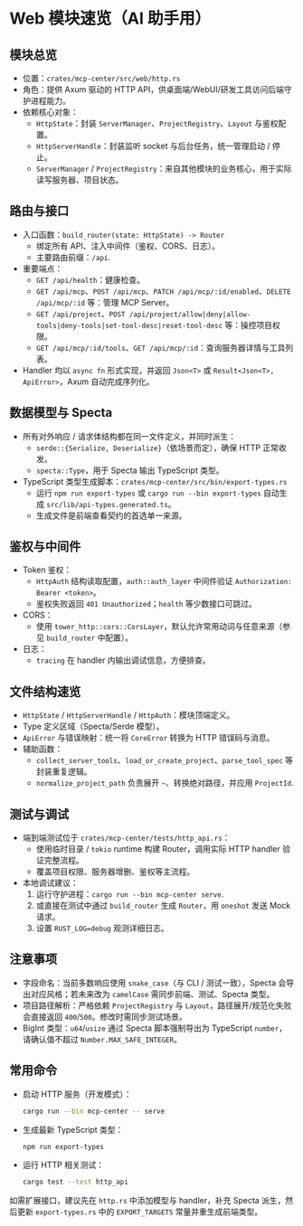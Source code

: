 # Web 模块速览（AI 助手用）

## 模块总览

- 位置：`crates/mcp-center/src/web/http.rs`
- 角色：提供 Axum 驱动的 HTTP API，供桌面端/WebUI/研发工具访问后端守护进程能力。
- 依赖核心对象：
  - `HttpState`：封装 `ServerManager`、`ProjectRegistry`、`Layout` 与鉴权配置。
  - `HttpServerHandle`：封装监听 socket 与后台任务，统一管理启动 / 停止。
  - `ServerManager` / `ProjectRegistry`：来自其他模块的业务核心，用于实际读写服务器、项目状态。

## 路由与接口

- 入口函数：`build_router(state: HttpState) -> Router`
  - 绑定所有 API、注入中间件（鉴权、CORS、日志）。
  - 主要路由前缀：`/api`.
- 重要端点：
  - `GET /api/health`：健康检查。
  - `GET /api/mcp`、`POST /api/mcp`、`PATCH /api/mcp/:id/enabled`、`DELETE /api/mcp/:id` 等：管理 MCP Server。
  - `GET /api/project`、`POST /api/project/allow|deny|allow-tools|deny-tools|set-tool-desc|reset-tool-desc` 等：操控项目权限。
  - `GET /api/mcp/:id/tools`、`GET /api/mcp/:id`：查询服务器详情与工具列表。
- Handler 均以 `async fn` 形式实现，并返回 `Json<T>` 或 `Result<Json<T>, ApiError>`，Axum 自动完成序列化。

## 数据模型与 Specta

- 所有对外响应 / 请求体结构都在同一文件定义，并同时派生：
  - `serde::{Serialize, Deserialize}`（依场景而定），确保 HTTP 正常收发。
  - `specta::Type`，用于 Specta 输出 TypeScript 类型。
- TypeScript 类型生成脚本：`crates/mcp-center/src/bin/export-types.rs`
  - 运行 `npm run export-types` 或 `cargo run --bin export-types` 自动生成 `src/lib/api-types.generated.ts`。
  - 生成文件是前端查看契约的首选单一来源。

## 鉴权与中间件

- Token 鉴权：
  - `HttpAuth` 结构读取配置，`auth::auth_layer` 中间件验证 `Authorization: Bearer <token>`。
  - 鉴权失败返回 `401 Unauthorized`；`health` 等少数接口可跳过。
- CORS：
  - 使用 `tower_http::cors::CorsLayer`，默认允许常用动词与任意来源（参见 `build_router` 中配置）。
- 日志：
  - `tracing` 在 handler 内输出调试信息，方便排查。

## 文件结构速览

- `HttpState` / `HttpServerHandle` / `HttpAuth`：模块顶端定义。
- Type 定义区域（Specta/Serde 模型）。
- `ApiError` 与错误映射：统一将 `CoreError` 转换为 HTTP 错误码与消息。
- 辅助函数：
  - `collect_server_tools`、`load_or_create_project`、`parse_tool_spec` 等封装重复逻辑。
  - `normalize_project_path` 负责展开 `~`、转换绝对路径，并应用 `ProjectId`.

## 测试与调试

- 端到端测试位于 `crates/mcp-center/tests/http_api.rs`：
  - 使用临时目录 / `tokio` runtime 构建 Router，调用实际 HTTP handler 验证完整流程。
  - 覆盖项目权限、服务器增删、鉴权等主流程。
- 本地调试建议：
  1. 运行守护进程：`cargo run --bin mcp-center serve`.
  2. 或直接在测试中通过 `build_router` 生成 `Router`，用 `oneshot` 发送 Mock 请求。
  3. 设置 `RUST_LOG=debug` 观测详细日志。

## 注意事项

- 字段命名：当前多数响应使用 `snake_case`（与 CLI / 测试一致），Specta 会导出对应风格；若未来改为 `camelCase` 需同步前端、测试、Specta 类型。
- 项目路径解析：严格依赖 `ProjectRegistry` 与 `Layout`，路径展开/规范化失败会直接返回 `400`/`500`。修改时需同步测试场景。
- BigInt 类型：`u64`/`usize` 通过 Specta 脚本强制导出为 TypeScript `number`，请确认值不超过 `Number.MAX_SAFE_INTEGER`。

## 常用命令

- 启动 HTTP 服务（开发模式）：

  ```bash
  cargo run --bin mcp-center -- serve
  ```

- 生成最新 TypeScript 类型：

  ```bash
  npm run export-types
  ```

- 运行 HTTP 相关测试：

  ```bash
  cargo test --test http_api
  ```

如需扩展接口，建议先在 `http.rs` 中添加模型与 handler，补充 Specta 派生，然后更新 `export-types.rs` 中的 `EXPORT_TARGETS` 常量并重生成前端类型。
